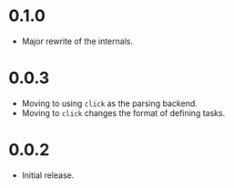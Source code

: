 # 0.1.0
- Major rewrite of the internals.

# 0.0.3
- Moving to using `click` as the parsing backend.
- Moving to `click` changes the format of defining tasks.

# 0.0.2
- Initial release.
